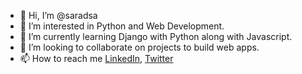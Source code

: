 - 👋 Hi, I’m @saradsa
- 👀 I’m interested in Python and Web Development.
- 🌱 I’m currently learning Django with Python along with Javascript.
- 💞️ I’m looking to collaborate on projects to build web apps.
- 📫 How to reach me   [LinkedIn](https://www.linkedin.com/in/sarad-sapkota/), [Twitter](https://twitter.com/SapkotaSarad)                 

<!---
saradsa/saradsa is a ✨ special ✨ repository because its `README.md` (this file) appears on your GitHub profile.
You can click the Preview link to take a look at your changes.
--->
